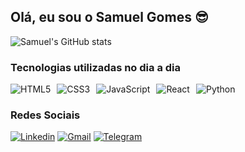## Olá, eu sou o Samuel Gomes 😎
![Samuel's GitHub stats](https://github-readme-stats.vercel.app/api?username=SamuelGomes01&show_icons=true&theme=radical)

### Tecnologias utilizadas no dia a dia
<div style="display: flex;">
  <img align="center" alt="HTML5" src="https://img.shields.io/badge/HTML5-E34F26?style=for-the-badge&logo=html5&logoColor=white" style="margin-right: 10px;">
  <img align="center" alt="CSS3" src="https://img.shields.io/badge/CSS3-1572B6?style=for-the-badge&logo=css3&logoColor=white" style="margin-right: 10px;">
  <img align="center" alt="JavaScript" src="https://img.shields.io/badge/JavaScript-F7DF1E?style=for-the-badge&logo=javascript&logoColor=black" style="margin-right: 10px;">
  <img align="center" alt="React" src="https://img.shields.io/badge/React-61DAFB?style=for-the-badge&logo=react&logoColor=black" style="margin-right: 10px;">
  <img align="center" alt="Python" src="https://img.shields.io/badge/Python-3776AB?style=for-the-badge&logo=python&logoColor=white">
</div>


### Redes Sociais
[![Linkedin](https://img.shields.io/badge/LinkedIn-0077B5?style=for-the-badge&logo=linkedin&logoColor=white)](https://www.linkedin.com/in/samuelg-da-silva/) [![Gmail](https://img.shields.io/badge/Gmail-D14836?style=for-the-badge&logo=gmail&logoColor=white)](https://mail.google.com/mail/u/samuelg.silva07@gmail.com) [![Telegram](https://img.shields.io/badge/Telegram-2CA5E0?style=for-the-badge&logo=telegram&logoColor=white)](https://t.me/+5521976497921)
